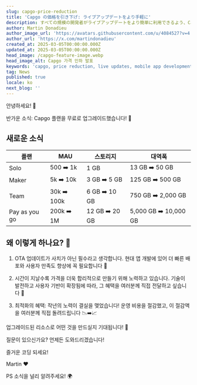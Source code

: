 ```yaml
---
slug: capgo-price-reduction
title: 'Capgo の価格を引き下げ: ライブアップデートをより手軽に'
description: すべての規模の開発者がライブアップデートをより簡単に利用できるよう、Capgoのすべてのプランで大幅な値下げを実施できることを大変嬉しく思います。
author: Martin Donadieu
author_image_url: 'https://avatars.githubusercontent.com/u/4084527?v=4'
author_url: 'https://x.com/martindonadieu'
created_at: 2025-03-05T00:00:00.000Z
updated_at: 2025-03-05T00:00:00.000Z
head_image: /capgo-feature-image.webp
head_image_alt: Capgo 가격 인하 발표
keywords: 'capgo, price reduction, live updates, mobile app development, capacitor'
tag: News
published: true
locale: ko
next_blog: ''
---
```


안녕하세요! 🎉

반가운 소식: Capgo 플랜을 무료로 업그레이드했습니다! 🚀

## 새로운 소식

| 플랜 | MAU | 스토리지 | 대역폭 |
|------|-----|---------|-----------|
| Solo | 500 ➡️ 1k | 1 GB | 13 GB ➡️ 50 GB |
| Maker | 5k ➡️ 10k | 3 GB ➡️ 5 GB | 125 GB ➡️ 500 GB |
| Team | 30k ➡️ 100k | 6 GB ➡️ 10 GB | 750 GB ➡️ 2,000 GB |
| Pay as you go | 200k ➡️ 1M | 12 GB ➡️ 20 GB | 5,000 GB ➡️ 10,000 GB |

## 왜 이렇게 하나요? 🤔

1. OTA 업데이트가 사치가 아닌 필수라고 생각합니다. 현대 앱 개발에 있어 더 빠른 배포와 사용자 만족도 향상에 꼭 필요합니다 🚀

2. 시간이 지날수록 가격을 더욱 합리적으로 만들기 위해 노력하고 있습니다. 기술이 발전하고 사용자 기반이 확장됨에 따라, 그 혜택을 여러분께 직접 전달하고 싶습니다 💖

3. 최적화의 혜택: 작년의 노력이 결실을 맺었습니다! 운영 비용을 절감했고, 이 절감액을 여러분께 직접 돌려드립니다 📉➡️📈

업그레이드된 리소스로 어떤 것을 만드실지 기대됩니다! 🎉

질문이 있으신가요? 언제든 도와드리겠습니다!

즐거운 코딩 되세요!

Martin ❤️

PS 소식을 널리 알려주세요! 🌍